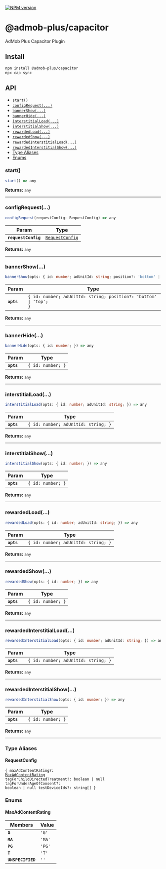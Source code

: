 [![NPM version](https://img.shields.io/npm/v/@admob-plus/capacitor.svg)](https://npmjs.org/package/@admob-plus/capacitor)

# @admob-plus/capacitor

AdMob Plus Capacitor Plugin

## Install

```bash
npm install @admob-plus/capacitor
npx cap sync
```

## API

<docgen-index>

* [`start()`](#start)
* [`configRequest(...)`](#configrequest)
* [`bannerShow(...)`](#bannershow)
* [`bannerHide(...)`](#bannerhide)
* [`interstitialLoad(...)`](#interstitialload)
* [`interstitialShow(...)`](#interstitialshow)
* [`rewardedLoad(...)`](#rewardedload)
* [`rewardedShow(...)`](#rewardedshow)
* [`rewardedInterstitialLoad(...)`](#rewardedinterstitialload)
* [`rewardedInterstitialShow(...)`](#rewardedinterstitialshow)
* [Type Aliases](#type-aliases)
* [Enums](#enums)

</docgen-index>

<docgen-api>
<!--Update the source file JSDoc comments and rerun docgen to update the docs below-->

### start()

```typescript
start() => any
```

**Returns:** <code>any</code>

--------------------


### configRequest(...)

```typescript
configRequest(requestConfig: RequestConfig) => any
```

| Param               | Type                                                    |
| ------------------- | ------------------------------------------------------- |
| **`requestConfig`** | <code><a href="#requestconfig">RequestConfig</a></code> |

**Returns:** <code>any</code>

--------------------


### bannerShow(...)

```typescript
bannerShow(opts: { id: number; adUnitId: string; position?: 'bottom' | 'top'; }) => any
```

| Param      | Type                                                                         |
| ---------- | ---------------------------------------------------------------------------- |
| **`opts`** | <code>{ id: number; adUnitId: string; position?: 'bottom' \| 'top'; }</code> |

**Returns:** <code>any</code>

--------------------


### bannerHide(...)

```typescript
bannerHide(opts: { id: number; }) => any
```

| Param      | Type                         |
| ---------- | ---------------------------- |
| **`opts`** | <code>{ id: number; }</code> |

**Returns:** <code>any</code>

--------------------


### interstitialLoad(...)

```typescript
interstitialLoad(opts: { id: number; adUnitId: string; }) => any
```

| Param      | Type                                           |
| ---------- | ---------------------------------------------- |
| **`opts`** | <code>{ id: number; adUnitId: string; }</code> |

**Returns:** <code>any</code>

--------------------


### interstitialShow(...)

```typescript
interstitialShow(opts: { id: number; }) => any
```

| Param      | Type                         |
| ---------- | ---------------------------- |
| **`opts`** | <code>{ id: number; }</code> |

**Returns:** <code>any</code>

--------------------


### rewardedLoad(...)

```typescript
rewardedLoad(opts: { id: number; adUnitId: string; }) => any
```

| Param      | Type                                           |
| ---------- | ---------------------------------------------- |
| **`opts`** | <code>{ id: number; adUnitId: string; }</code> |

**Returns:** <code>any</code>

--------------------


### rewardedShow(...)

```typescript
rewardedShow(opts: { id: number; }) => any
```

| Param      | Type                         |
| ---------- | ---------------------------- |
| **`opts`** | <code>{ id: number; }</code> |

**Returns:** <code>any</code>

--------------------


### rewardedInterstitialLoad(...)

```typescript
rewardedInterstitialLoad(opts: { id: number; adUnitId: string; }) => any
```

| Param      | Type                                           |
| ---------- | ---------------------------------------------- |
| **`opts`** | <code>{ id: number; adUnitId: string; }</code> |

**Returns:** <code>any</code>

--------------------


### rewardedInterstitialShow(...)

```typescript
rewardedInterstitialShow(opts: { id: number; }) => any
```

| Param      | Type                         |
| ---------- | ---------------------------- |
| **`opts`** | <code>{ id: number; }</code> |

**Returns:** <code>any</code>

--------------------


### Type Aliases


#### RequestConfig

<code>{ maxAdContentRating?: <a href="#maxadcontentrating">MaxAdContentRating</a> tagForChildDirectedTreatment?: boolean | null tagForUnderAgeOfConsent?: boolean | null testDeviceIds?: string[] }</code>


### Enums


#### MaxAdContentRating

| Members           | Value             |
| ----------------- | ----------------- |
| **`G`**           | <code>'G'</code>  |
| **`MA`**          | <code>'MA'</code> |
| **`PG`**          | <code>'PG'</code> |
| **`T`**           | <code>'T'</code>  |
| **`UNSPECIFIED`** | <code>''</code>   |

</docgen-api>
